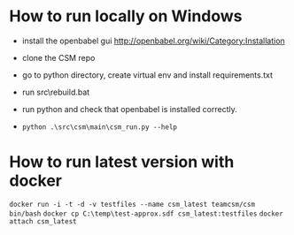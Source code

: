 # How to run locally on Windows
- install the openbabel gui http://openbabel.org/wiki/Category:Installation

- clone the CSM repo

- go to python directory, create virtual env and install requirements.txt

- run src\rebuild.bat

- run python and check that openbabel is installed correctly.  
- `python .\src\csm\main\csm_run.py --help`  

# How to run latest version with docker
`docker run -i -t -d -v testfiles --name csm_latest teamcsm/csm bin/bash`
`docker cp C:\temp\test-approx.sdf csm_latest:testfiles`
`docker attach csm_latest`